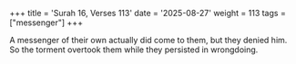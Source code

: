 +++
title = 'Surah 16, Verses 113'
date = '2025-08-27'
weight = 113
tags = ["messenger"]
+++

A messenger of their own actually did come to them, but they denied him. So the torment overtook them while they persisted in wrongdoing.